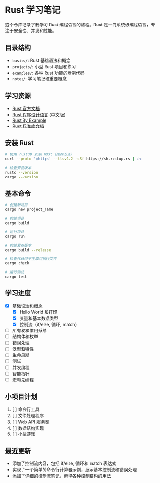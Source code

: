 # Rust 学习笔记

这个仓库记录了我学习 Rust 编程语言的旅程。Rust 是一门系统级编程语言，专注于安全性、并发和性能。

## 目录结构

- `basics/`: Rust 基础语法和概念
- `projects/`: 小型 Rust 项目和练习
- `examples/`: 各种 Rust 功能的示例代码
- `notes/`: 学习笔记和重要概念

## 学习资源

- [Rust 官方文档](https://www.rust-lang.org/zh-CN/learn)
- [Rust 程序设计语言](https://kaisery.github.io/trpl-zh-cn/) (中文版)
- [Rust By Example](https://doc.rust-lang.org/rust-by-example/index.html)
- [Rust 标准库文档](https://doc.rust-lang.org/std/)

## 安装 Rust

```bash
# 使用 rustup 安装 Rust（推荐方式）
curl --proto '=https' --tlsv1.2 -sSf https://sh.rustup.rs | sh

# 检查安装版本
rustc --version
cargo --version
```

## 基本命令

```bash
# 创建新项目
cargo new project_name

# 构建项目
cargo build

# 运行项目
cargo run

# 构建发布版本
cargo build --release

# 检查代码但不生成可执行文件
cargo check

# 运行测试
cargo test
```

## 学习进度

- [x] 基础语法和概念
  - [x] Hello World 和打印
  - [x] 变量和基本数据类型
  - [x] 控制流（if/else, 循环, match）
- [ ] 所有权和借用系统
- [ ] 结构体和枚举
- [ ] 错误处理
- [ ] 泛型和特性
- [ ] 生命周期
- [ ] 测试
- [ ] 并发编程
- [ ] 智能指针
- [ ] 宏和元编程

## 小项目计划

1. [ ] 命令行工具
2. [ ] 文件处理程序
3. [ ] Web API 服务器
4. [ ] 数据结构实现
5. [ ] 小型游戏

## 最近更新

- 添加了控制流内容，包括 if/else, 循环和 match 表达式
- 实现了一个简单的命令行计算器示例，展示基本控制流和错误处理
- 添加了详细的控制流笔记，解释各种控制结构的用法
